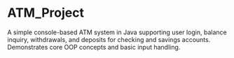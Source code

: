 # ATM_Project
A simple console-based ATM system in Java supporting user login, balance inquiry, withdrawals, and deposits for checking and savings accounts. Demonstrates core OOP concepts and basic input handling.
